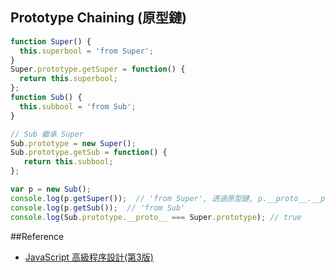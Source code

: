## Prototype Chaining (原型鏈)

```js
function Super() {
  this.superbool = 'from Super';
}
Super.prototype.getSuper = function() {
  return this.superbool;
};
function Sub() {
  this.subbool = 'from Sub';
}

// Sub 繼承 Super
Sub.prototype = new Super();
Sub.prototype.getSub = function() {
   return this.subbool;
};

var p = new Sub();
console.log(p.getSuper());  // 'from Super', 透過原型鏈, p.__proto__.__proto__ = Super.prototype
console.log(p.getSub());  // 'from Sub'
console.log(Sub.prototype.__proto__ === Super.prototype); // true
```


##Reference 
- [JavaScript 高級程序設計(第3版)](https://www.tenlong.com.tw/products/9787115275790)
